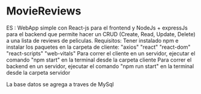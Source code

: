 # MovieReviews

ES : WebApp simple con React-js para el frontend y NodeJs + expressJs para el backend que permite hacer un CRUD (Create, Read, Update, Delete)
a una lista de reviews de peliculas.
Requisitos:
  Tener instalado npm e instalar los paquetes en la carpeta de cliente: 
      "axios"
      "react"
      "react-dom"
      "react-scripts"
      "web-vitals"
 Para correr el cliente en un servidor, ejecutar el comando "npm start" en la terminal desde la carpeta cliente
 Para correr el backend en un servidor, ejecutar el comando "npm run start" en la terminal desde la carpeta servidor
 
 La base datos se agrega a traves de MySql

